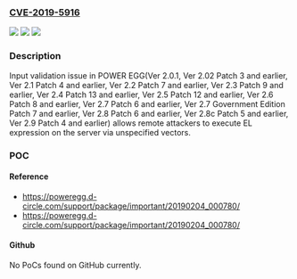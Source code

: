 ### [CVE-2019-5916](https://cve.mitre.org/cgi-bin/cvename.cgi?name=CVE-2019-5916)
![](https://img.shields.io/static/v1?label=Product&message=POWER%20EGG&color=blue)
![](https://img.shields.io/static/v1?label=Version&message=n%2Fa&color=blue)
![](https://img.shields.io/static/v1?label=Vulnerability&message=Improper%20Input%20Validation&color=brighgreen)

### Description

Input validation issue in POWER EGG(Ver 2.0.1, Ver 2.02 Patch 3 and earlier, Ver 2.1 Patch 4 and earlier, Ver 2.2 Patch 7 and earlier, Ver 2.3 Patch 9 and earlier, Ver 2.4 Patch 13 and earlier, Ver 2.5 Patch 12 and earlier, Ver 2.6 Patch 8 and earlier, Ver 2.7 Patch 6 and earlier, Ver 2.7 Government Edition Patch 7 and earlier, Ver 2.8 Patch 6 and earlier, Ver 2.8c Patch 5 and earlier, Ver 2.9 Patch 4 and earlier) allows remote attackers to execute EL expression on the server via unspecified vectors.

### POC

#### Reference
- https://poweregg.d-circle.com/support/package/important/20190204_000780/
- https://poweregg.d-circle.com/support/package/important/20190204_000780/

#### Github
No PoCs found on GitHub currently.

